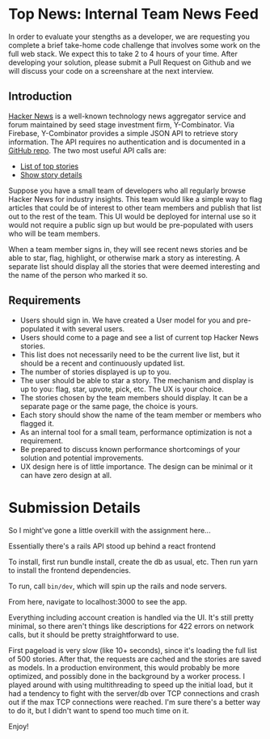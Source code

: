# Top News: Internal Team News Feed

In order to evaluate your stengths as a developer, we are requesting you complete a brief take-home code challenge that involves some work on the full web stack. We expect this to take 2 to 4 hours of your time. After developing your solution, please submit a Pull Request on Github and we will discuss your code on a screenshare at the next interview.

## Introduction

[Hacker News](https://news.ycombinator.com/) is a well-known technology news aggregator service and forum maintained by seed stage investment firm, Y-Combinator. Via Firebase, Y-Combinator provides a simple JSON API to retrieve story information. The API requires no authentication and is documented in a [GitHub repo](https://github.com/HackerNews/API). The two most useful API calls are:

* [List of top stories](https://hacker-news.firebaseio.com/v0/topstories.json)
* [Show story details](https://hacker-news.firebaseio.com/v0/item/8863.json)

Suppose you have a small team of developers who all regularly browse Hacker News for industry insights. This team would like a simple way to flag articles that could be of interest to other team members and publish that list out to the rest of the team. This UI would be deployed for internal use so it would not require a public sign up but would be pre-populated with users who will be team members.

When a team member signs in, they will see recent news stories and be able to star, flag, highlight, or otherwise mark a story as interesting. A separate list should display all the stories that were deemed interesting and the name of the person who marked it so.

## Requirements

* Users should sign in. We have created a User model for you and pre-populated it with several users.
* Users should come to a page and see a list of current top Hacker News stories.
* This list does not necessarily need to be the current live list, but it should be a recent and continuously updated list.
* The number of stories displayed is up to you.
* The user should be able to star a story. The mechanism and display is up to you: flag, star, upvote, pick, etc. The UX is your choice.
* The stories chosen by the team members should display. It can be a separate page or the same page, the choice is yours.
* Each story should show the name of the team member or members who flagged it.
* As an internal tool for a small team, performance optimization is not a requirement.
* Be prepared to discuss known performance shortcomings of your solution and potential improvements.
* UX design here is of little importance. The design can be minimal or it can have zero design at all.

# Submission Details

So I might've gone a little overkill with the assignment here...

Essentially there's a rails API stood up behind a react frontend

To install, first run bundle install, create the db as usual, etc. Then run yarn to install the frontend dependencies.

To run, call `bin/dev`, which will spin up the rails and node servers.

From here, navigate to localhost:3000 to see the app. 

Everything including account creation is handled via the UI. It's still pretty minimal, so there aren't things like descriptions for 422 errors on network calls, but it should be pretty straightforward to use.

First pageload is very slow (like 10+ seconds), since it's loading the full list of 500 stories. After that, the requests are cached and the stories are saved as models. In a production environment, this would probably be more optimized, and possibly done in the background by a worker process. I played around with using multithreading to speed up the initial load, but it had a tendency to fight with the server/db over TCP connections and crash out if the max TCP connections were reached. I'm sure there's a better way to do it, but I didn't want to spend too much time on it. 

Enjoy!